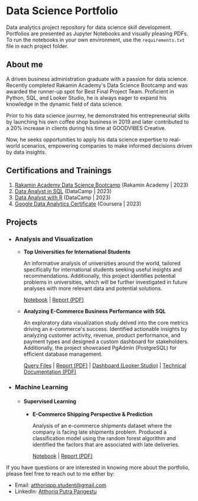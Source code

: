 # Data Science Portfolio
Data analytics project repository for data science skill development. Portfolios are presented as Jupyter Notebooks and visually pleasing PDFs. To run the notebooks in your own environment, use the `requirements.txt` file in each project folder.

## About me
A driven business administration graduate with a passion for data science. Recently completed Rakamin Academy's Data Science Bootcamp and was awarded the runner-up spot for Best Final Project Team. Proficient in Python, SQL, and Looker Studio, he is always eager to expand his knowledge in the dynamic field of data science.

Prior to his data science journey, he demonstrated his entrepreneurial skills by launching his own coffee shop business in 2019 and later contributed to a 20% increase in clients during his time at GOODVIBES Creative.

Now, he seeks opportunities to apply his data science expertise to real-world scenarios, empowering companies to make informed decisions driven by data insights.

## Certifications and Trainings
1. [Rakamin Academy Data Science Bootcamp](https://drive.google.com/file/d/1zNqwX1lKTFjfao6_X8dMunKTsYbvaIDx/view?usp=sharing) (Rakamin Academy | 2023)
2. [Data Analyst in SQL](https://www.datacamp.com/statement-of-accomplishment/track/5c6499cc62e40dc7db3fd07e68aa9820c70a46be) (DataCamp | 2023)
3. [Data Analyst with R](https://www.datacamp.com/statement-of-accomplishment/track/17b96eb5916fe0df8a09d43c715309af60832dc4) (DataCamp | 2023)
4. [Google Data Analytics Certificate](https://www.credly.com/badges/f1abe8c6-fe17-4214-b05d-0ab5914fa323/linked_in_profile) (Coursera | 2023)

## Projects
- ### Analysis and Visualization
  - **Top Universities for International Students**
    
    An informative analysis of universities around the world, tailored specifically for international students seeking useful insights and recommendations. Additionally, this project identifies potential problems in universities, which will be further investigated in future analyses with more relevant data and potential solutions.
    
    [Notebook](https://github.com/atthoriqpp/data_science_portfolio/blob/main/global_university_rankings_2023/top-universities-for-international-students.ipynb) | [Report (PDF)](https://github.com/atthoriqpp/data_analytics_portfolios/blob/main/global_university_rankings_2023/Global%20University%20Rankings%202023%20Analysis.pdf)

  - **Analyzing E-Commerce Business Performance with SQL**
    
     An exploratory data visualization study delved into the core metrics driving an e-commerce's success. Identified actionable insights by analyzing customer activity, revenue, product performance, and payment types and designed a custom dashboard for stakeholders. Additionally, the project showcased PgAdmin (PostgreSQL) for efficient database management.
    
    [Query Files](https://github.com/atthoriqpp/data_science_portfolio/tree/main/analyzing_e-commerce_business_performance_with_sql/query_files) | [Report (PDF)](https://github.com/atthoriqpp/data_science_portfolio/blob/main/analyzing_e-commerce_business_performance_with_sql/Final%20Report_Analyzing%20eCommerce%20Business%20Performance%20with%20SQL_Atthoriq%20Putra%20Pangestu.pdf) | [Dashboard (Looker Studio)](https://lookerstudio.google.com/reporting/cac6363e-b9f8-4dee-a528-de7dd58ba502) | [Technical Documentation (PDF)](https://github.com/atthoriqpp/data_science_portfolio/blob/main/analyzing_e-commerce_business_performance_with_sql/Documentation_Analyzing%20eCommerce%20Business%20Performance%20with%20SQL_Atthoriq%20Putra%20Pangestu.pdf)
    
- ### Machine Learning
  - #### Supervised Learning
    - **E-Commerce Shipping Perspective & Prediction**
    
       Analysis of an e-commerce shipments dataset where the company is facing late shipments problem. Produced a classification model using the random forest algorithm and identified the factors that are associated with late deliveries.

      [Notebook](https://github.com/atthoriqpp/data_science_portfolio/blob/main/e-commerce_shipping_prediction/e-commerce-shipment-perspective-prediction.ipynb) | [Report (PDF)](https://github.com/atthoriqpp/data_analytics_portfolios/blob/main/e-commerce_shipping_prediction/E-Commerce%20Shipment%20Prediction.pdf)
   
If you have questions or are interested in knowing more about the portfolio, please feel free to reach out to me either by:
- Email: atthoriqpp.student@gmail.com
- LinkedIn: [Atthoriq Putra Pangestu](https://www.linkedin.com/in/atthoriqputra/)
